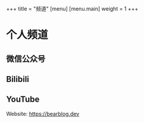 +++
title = "频道"
[menu]
	[menu.main]
		weight = 1
+++

# 个人频道

## 微信公众号

## Bilibili

## YouTube
Website: https://bearblog.dev
